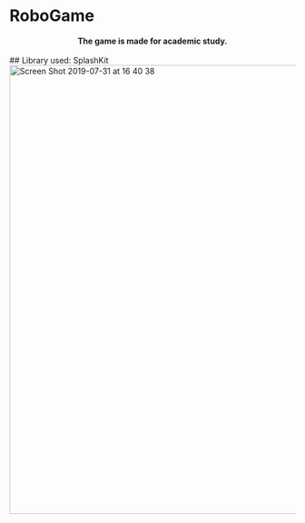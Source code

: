 # RoboGame
<center><b>The game is made for academic study.</b></center> 
<br>
## Library used: SplashKit
<img width="791" alt="Screen Shot 2019-07-31 at 16 40 38" src="https://user-images.githubusercontent.com/32318345/62189333-0753e500-b3b2-11e9-9e8f-d86b257f01d2.png">
